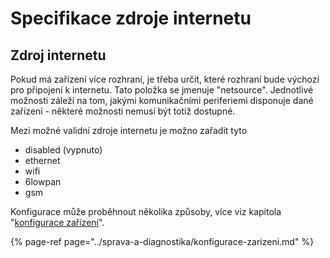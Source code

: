 # Specifikace zdroje internetu

## Zdroj internetu

Pokud má zařízení více rozhraní, je třeba určit, které rozhraní bude výchozí pro připojení k internetu. Tato položka se jmenuje "netsource". Jednotlivé možnosti záleží na tom, jakými komunikačními periferiemi disponuje dané zařízení - některé možnosti nemusí být totiž dostupné.

Mezi možné validní zdroje internetu je možno zařadit tyto

* disabled \(vypnuto\)
* ethernet
* wifi
* 6lowpan
* gsm

Konfigurace může proběhnout několika způsoby, více viz kapitola "[konfigurace zařízení](../sprava-a-diagnostika/konfigurace-zarizeni.md)".

{% page-ref page="../sprava-a-diagnostika/konfigurace-zarizeni.md" %}

